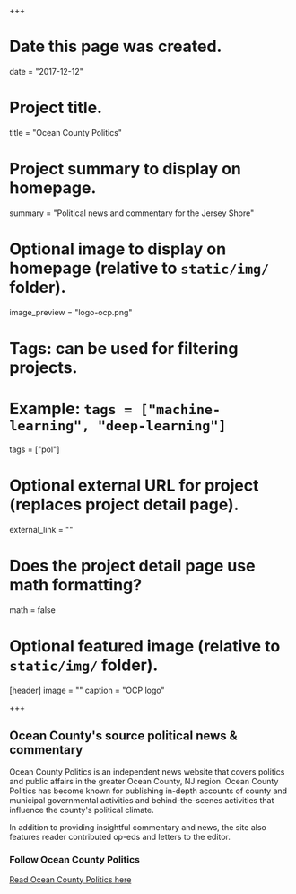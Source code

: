+++
# Date this page was created.
date = "2017-12-12"

# Project title.
title = "Ocean County Politics"

# Project summary to display on homepage.
summary = "Political news and commentary for the Jersey Shore"

# Optional image to display on homepage (relative to `static/img/` folder).
image_preview = "logo-ocp.png"

# Tags: can be used for filtering projects.
# Example: `tags = ["machine-learning", "deep-learning"]`
tags = ["pol"]

# Optional external URL for project (replaces project detail page).
external_link = ""

# Does the project detail page use math formatting?
math = false

# Optional featured image (relative to `static/img/` folder).
[header]
image = ""
caption = "OCP logo"

+++
## Ocean County's source political news & commentary

Ocean County Politics is an independent news website that covers politics and public affairs in the greater Ocean County, NJ region. Ocean County Politics has become known for publishing in-depth accounts of county and municipal governmental activities and behind-the-scenes activities that influence the county's political climate.

In addition to providing insightful commentary and news, the site also features reader contributed op-eds and letters to the editor.

### Follow Ocean County Politics

[Read Ocean County Politics here](https://politicsoc.com/)
